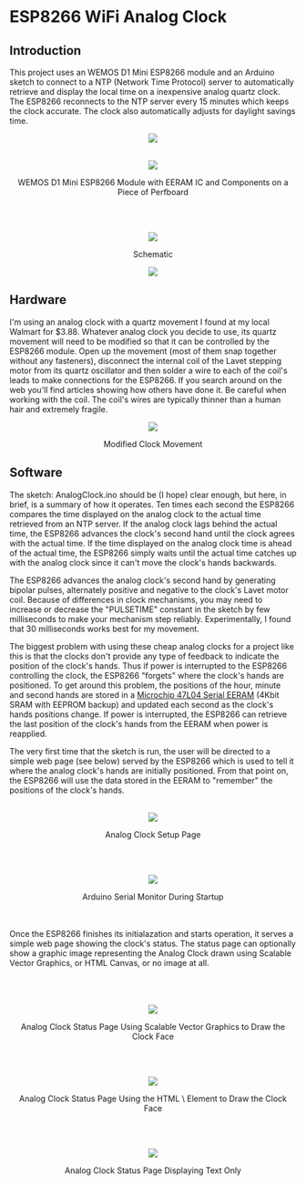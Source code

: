 # ESP8266 WiFi Analog Clock
## Introduction
This project uses an WEMOS D1 Mini ESP8266 module and an Arduino sketch to connect to a NTP (Network Time Protocol) server to automatically retrieve and display the local time on a inexpensive analog quartz clock. The ESP8266 reconnects to the NTP server every 15 minutes which keeps the clock accurate. The clock also automatically adjusts for daylight savings time.

<p align="center"><img src="/images/Clock-face.JPEG"/>
<br />
<br />  
<p align="center"><img src="/images/Clock-back.JPEG"/>
<p align="center">WEMOS D1 Mini ESP8266 Module with EERAM IC and Components on a Piece of Perfboard</p>
<br />
<br />
<p align="center"><img src="/images/Schematic.jpg"/>
<p align="center">Schematic</p>
<p align="center"><img src="/images/AnalogClock.gif"/>

## Hardware
I'm using an analog clock with a quartz movement I found at my local Walmart for $3.88. Whatever analog clock you decide to use, its quartz movement will need to be modified so that it can be controlled by the ESP8266 module. Open up the movement (most of them snap together without any fasteners), disconnect the internal coil of the Lavet stepping motor from its quartz oscillator and then solder a wire to each of the coil's leads to make connections for the ESP8266. If you search around on the web you'll find articles showing how others have done it. Be careful when working with the coil. The coil's wires are typically thinner than a human hair and extremely fragile.
<p align="center"><img src="/images/Clock%20Movement.jpeg"/>
<p align="center">Modified Clock Movement</p>

## Software
The sketch: AnalogClock.ino should be (I hope) clear enough, but here, in brief, is a summary of how it operates. Ten times each second the ESP8266 compares the time displayed on the analog clock to the actual time retrieved from an NTP server. If the analog clock lags behind the actual time, the ESP8266 advances the clock's second hand until the clock agrees with the actual time. If the time displayed on the analog clock time is ahead of the actual time, the ESP8266 simply waits until the actual time catches up with the analog clock since it can't move the clock's hands backwards. 

The ESP8266 advances the analog clock's second hand by generating bipolar pulses, alternately positive and negative to the clock's Lavet motor coil. Because of differences in clock mechanisms, you may need to increase or decrease the "PULSETIME" constant in the sketch by few milliseconds to make your mechanism step reliably. Experimentally, I found that 30 milliseconds works best for my movement.

The biggest problem with using these cheap analog clocks for a project like this is that the clocks don't provide any type of feedback to indicate the position of the clock's hands. Thus if power is interrupted to the ESP8266 controlling the clock, the ESP8266 "forgets" where the clock's hands are positioned.  To get around this problem, the positions of the hour, minute and second hands are stored in a [Microchip 47L04 Serial EERAM](https://www.microchip.com/wwwproducts/en/47L04) (4Kbit SRAM with EEPROM backup) and updated each second as the clock's hands positions change. If power is interrupted, the ESP8266 can retrieve the last position of the clock's hands from the EERAM when power is reapplied. 

The very first time that the sketch is run, the user will be directed to a simple web page (see below) served by the ESP8266 which is used to tell it where the analog clock's hands are initially positioned. From that point on, the ESP8266 will use the data stored in the EERAM to "remember" the positions of the clock's hands.
<br />
<br />
<p align="center"><img src="/images/screen1.jpg"/>
<p align="center">Analog Clock Setup Page</p>
<br />
<br />
<p align="center"><img src="/images/screen2.jpg"/>
<p align="center">Arduino Serial Monitor During Startup</p>
<br />
<br />
Once the ESP8266 finishes its initialazation and starts operation, it serves a simple web page showing the clock's status. The status page can optionally show a graphic image representing the Analog Clock drawn using Scalable Vector Graphics, or HTML Canvas, or no image at all.
<br />
<br />
<br />
<br />
<p align="center"><img src="/images/screen3.jpg"/>
<p align="center">Analog Clock Status Page Using Scalable Vector Graphics to Draw the Clock Face</p>
<br />
<br />
<p align="center"><img src="/images/screen4.jpg"/>
<p align="center">Analog Clock Status Page Using the HTML \<canvas\> Element to Draw the Clock Face</p>
<br />
<br />
<p align="center"><img src="/images/screen5.jpg"/>
<p align="center">Analog Clock Status Page Displaying Text Only</p>
